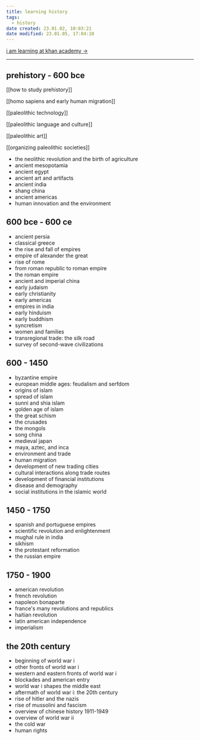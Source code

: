 ```yaml
---
title: learning history
tags:
  - history
date created: 23.01.02, 10:03:21
date modified: 23.01.05, 17:04:10
---
```


[i am learning at khan academy ->](https://www.khanacademy.org/humanities/world-history)

---

## prehistory - 600 bce

[[how to study prehistory]]

[[homo sapiens and early human migration]]

[[paleolithic technology]]

[[paleolithic language and culture]]

[[paleolithic art]]

[[organizing paleolithic societies]]

- the neolithic revolution and the birth of agriculture
- ancient mesopotamia
- ancient egypt
- ancient art and artifacts
- ancient india
- shang china
- ancient americas
- human innovation and the environment

## 600 bce - 600 ce

- ancient persia
- classical greece
- the rise and fall of empires
- empire of alexander the great
- rise of rome
- from roman republic to roman empire
- the roman empire
- ancient and imperial china
- early judaism
- early christianity
- early americas
- empires in india
- early hinduism
- early buddhism
- syncretism
- women and families
- transregional trade: the silk road
- survey of second-wave civilizations

## 600 - 1450

- byzantine empire
- european middle ages: feudalism and serfdom
- origins of islam
- spread of islam
- sunni and shia islam
- golden age of islam
- the great schism
- the crusades
- the mongols
- song china
- medieval japan
- maya, aztec, and inca
- environment and trade
- human migration
- development of new trading cities
- cultural interactions along trade routes
- development of financial institutions
- disease and demography
- social institutions in the islamic world

## 1450 - 1750

- spanish and portuguese empires
- scientific revolution and enlightenment
- mughal rule in india
- sikhism
- the protestant reformation
- the russian empire

## 1750 - 1900

- american revolution
- french revolution
- napoleon bonaparte
- france's many revolutions and republics
- haitian revolution
- latin american independence
- imperialism

## the 20th century

- beginning of world war i
- other fronts of world war i
- western and eastern fronts of world war i
- blockades and american entry
- world war i shapes the middle east
- aftermath of world war i: the 20th century
- rise of hitler and the nazis
- rise of mussolini and fascism
- overview of chinese history 1911-1949
- overview of world war ii
- the cold war
- human rights
